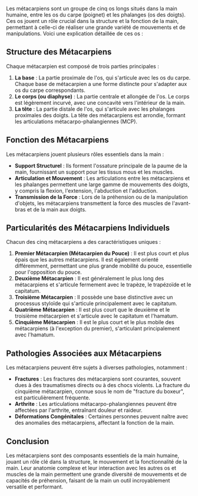 Les métacarpiens sont un groupe de cinq os longs situés dans la main humaine, entre les os du carpe (poignet) et les phalanges (os des doigts). Ces os jouent un rôle crucial dans la structure et la fonction de la main, permettant à celle-ci de réaliser une grande variété de mouvements et de manipulations. Voici une explication détaillée de ces os :

## Structure des Métacarpiens

Chaque métacarpien est composé de trois parties principales :

1. **La base** : La partie proximale de l'os, qui s'articule avec les os du carpe. Chaque base de métacarpien a une forme distincte pour s'adapter aux os du carpe correspondants.
2. **Le corps (ou diaphyse)** : La partie centrale et allongée de l'os. Le corps est légèrement incurvé, avec une concavité vers l'intérieur de la main.
3. **La tête** : La partie distale de l'os, qui s'articule avec les phalanges proximales des doigts. La tête des métacarpiens est arrondie, formant les articulations métacarpo-phalangiennes (MCP).

## Fonction des Métacarpiens

Les métacarpiens jouent plusieurs rôles essentiels dans la main :

- **Support Structurel** : Ils forment l'ossature principale de la paume de la main, fournissant un support pour les tissus mous et les muscles.
- **Articulation et Mouvement** : Les articulations entre les métacarpiens et les phalanges permettent une large gamme de mouvements des doigts, y compris la flexion, l'extension, l'abduction et l'adduction.
- **Transmission de la Force** : Lors de la préhension ou de la manipulation d'objets, les métacarpiens transmettent la force des muscles de l'avant-bras et de la main aux doigts.

## Particularités des Métacarpiens Individuels

Chacun des cinq métacarpiens a des caractéristiques uniques :

1. **Premier Métacarpien (Métacarpien du Pouce)** : Il est plus court et plus épais que les autres métacarpiens. Il est également orienté différemment, permettant une plus grande mobilité du pouce, essentielle pour l'opposition du pouce.
2. **Deuxième Métacarpien** : Il est généralement le plus long des métacarpiens et s'articule fermement avec le trapèze, le trapézoïde et le capitatum.
3. **Troisième Métacarpien** : Il possède une base distinctive avec un processus styloïde qui s'articule principalement avec le capitatum.
4. **Quatrième Métacarpien** : Il est plus court que le deuxième et le troisième métacarpien et s'articule avec le capitatum et l'hamatum.
5. **Cinquième Métacarpien** : Il est le plus court et le plus mobile des métacarpiens (à l'exception du premier), s'articulant principalement avec l'hamatum.

## Pathologies Associées aux Métacarpiens

Les métacarpiens peuvent être sujets à diverses pathologies, notamment :

- **Fractures** : Les fractures des métacarpiens sont courantes, souvent dues à des traumatismes directs ou à des chocs violents. La fracture du cinquième métacarpien, connue sous le nom de "fracture du boxeur", est particulièrement fréquente.
- **Arthrite** : Les articulations métacarpo-phalangiennes peuvent être affectées par l'arthrite, entraînant douleur et raideur.
- **Déformations Congénitales** : Certaines personnes peuvent naître avec des anomalies des métacarpiens, affectant la fonction de la main.

## Conclusion

Les métacarpiens sont des composants essentiels de la main humaine, jouant un rôle clé dans la structure, le mouvement et la fonctionnalité de la main. Leur anatomie complexe et leur interaction avec les autres os et muscles de la main permettent une grande diversité de mouvements et de capacités de préhension, faisant de la main un outil incroyablement versatile et performant.